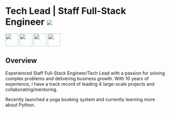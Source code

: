 # Tech Lead | Staff Full-Stack Engineer ![](https://img.shields.io/badge/Open_to_work-green?style=for-the-badge)
<div>
  <img src="https://simpleicons.org/icons/react.svg" width="40"/>
  <img src="https://simpleicons.org/icons/nodedotjs.svg" width="40"/>
  <img src="https://simpleicons.org/icons/amazonaws.svg" width="40"/>
  <img src="https://simpleicons.org/icons/vuedotjs.svg" width="40"/>
</div>

## Overview

Experienced Staff Full-Stack Engineer/Tech Lead with a passion for solving complex problems and delivering business growth. With 10 years of experience, I have a track record of leading 4 large-scale projects and collaborating/mentoring.

Recently launched a yoga booking system and currently learning more about Python.
